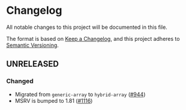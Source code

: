 # Changelog
All notable changes to this project will be documented in this file.

The format is based on [Keep a Changelog](https://keepachangelog.com/en/1.0.0/),
and this project adheres to [Semantic Versioning](https://semver.org/spec/v2.0.0.html).

## UNRELEASED
### Changed
- Migrated from `generic-array` to `hybrid-array` ([#944])
- MSRV is bumped to 1.81 ([#1116])

[#944]: https://github.com/RustCrypto/utils/pull/944
[#1116]: https://github.com/RustCrypto/utils/pull/1116
